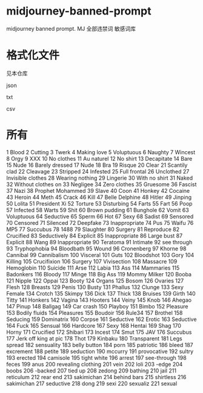 # midjourney-banned-prompt
midjourney banned prompt. MJ 全部违禁词 敏感词库

# 格式化文件
见本仓库

json 

txt 

csv

# 所有

1	Blood
2	Cutting
3	Twerk
4	Making love
5	Voluptuous
6	Naughty
7	Wincest
8	Orgy
9	XXX
10	No clothes
11	Au naturel
12	No shirt
13	Decapitate
14	Bare
15	Nude
16	Barely dressed
17	Nude
18	Bra
19	Risque
20	Clear
21	Scantily clad
22	Cleavage
23	Stripped
24	Infested
25	Full frontal
26	Unclothed
27	Invisible clothes
28	Wearing nothing
29	Lingerie
30	With no shirt
31	Naked
32	Without clothes on
33	Negligee
34	Zero clothes
35	Gruesome
36	Fascist
37	Nazi
38	Prophet Mohammed
39	Slave
40	Coon
41	Honkey
42	Cocaine
43	Heroin
44	Meth
45	Crack
46	Kill
47	Belle Delphine
48	Hitler
49	Jinping
50	Lolita
51	President Xi
52	Torture
53	Disturbing
54	Farts
55	Fart
56	Poop
57	Infected
58	Warts
59	Shit
60	Brown pudding
61	Bunghole
62	Vomit
63	Voluptuous
64	Seductive
65	Sperm
66	Hot
67	Sexy
68	Sadist
69	Sensored
70	Censored
71	Silenced
72	Deepfake
73	Inappropriate
74	Pus
75	Waifu
76	MP5
77	Succubus
78	1488
79	Slaughter
80	Surgery
81	Reproduce
82	Crucified
83	Seductively
84	Explicit
85	Inappropriate
86	Large bust
87	Explicit
88	Wang
89	Inappropriate
90	Teratoma
91	Intimate
92	see through
93	Tryphophobia
94	Bloodbath
95	Wound
96	Cronenberg
97	Khorne
98	Cannibal
99	Cannibalism
100	Visceral
101	Guts
102	Bloodshot
103	Gory
104	Killing
105	Crucifixion
106	Surgery
107	Vivisection
108	Massacre
109	Hemoglobin
110	Suicide
111	Arse
112	Labia
113	Ass
114	Mammaries
115	Badonkers
116	Bloody
117	Minge
118	Big Ass
119	Mommy Milker
120	Booba
121	Nipple
122	Oppai
123	Booty
124	Organs
125	Bosom
126	Ovaries
127	Flesh
128	Breasts
129	Penis
130	Busty
131	Phallus
132	Clunge
133	Sexy Female
134	Crotch
135	Skimpy
136	Dick
137	Thick
138	Bruises
139	Girth
140	Titty
141	Honkers
142	Vagina
143	Hooters
144	Veiny
145	Knob
146	Ahegao
147	Pinup
148	Ballgag
149	Car crash
150	Playboy
151	Bimbo
152	Pleasure
153	Bodily fluids
154	Pleasures
155	Boudoir
156	Rule34
157	Brothel
158	Seducing
159	Dominatrix
160	Corpse
161	Seductive
162	Erotic
163	Seductive
164	Fuck
165	Sensual
166	Hardcore
167	Sexy
168	Hentai
169	Shag
170	Horny
171	Crucified
172	Shibari
173	Incest
174	Smut
175	JAV
176	Succubus
177	Jerk off king at pic
178	Thot
179	Kinbaku
180	Transparent
181	Legs spread
182	sensuality
183	belly button
184	porn
185	patriotic
186	bleed
187	excrement
188	petite
189	seduction
190	mccurry
191	provocative
192	sultry
193	erected
194	camisole
195	tight white
196	arrest
197	see-through
198	feces
199	anus
200	revealing clothing
201	vein
202	loli
203	-edge
204	boobs
206	-backed
207	tied up
208	zedong
209	bathing
210	jail
211	reticulum
212	rear end
213	sakimichan
214	behind bars
215	shirtless
216	sakimichan
217	seductive
218	dong
219	sexi
220	sexualiz
221	sexual
